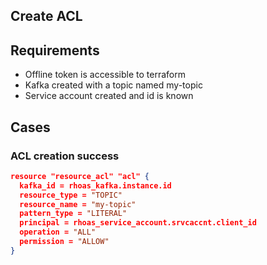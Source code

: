 ## Create ACL
## Requirements
 - Offline token is accessible to terraform
 - Kafka created with a topic named my-topic
 - Service account created and id is known

## Cases

### ACL creation success
```json
resource "resource_acl" "acl" {
  kafka_id = rhoas_kafka.instance.id
  resource_type = "TOPIC"
  resource_name = "my-topic"
  pattern_type = "LITERAL"
  principal = rhoas_service_account.srvcaccnt.client_id
  operation = "ALL"
  permission = "ALLOW"  
}
```